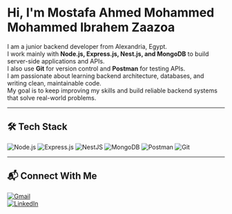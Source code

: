 # Hi, I'm Mostafa Ahmed Mohammed Mohammed Ibrahem Zaazoa

I am a junior backend developer from Alexandria, Egypt.  
I work mainly with **Node.js, Express.js, Nest.js, and MongoDB** to build server-side applications and APIs.  
I also use **Git** for version control and **Postman** for testing APIs.  
I am passionate about learning backend architecture, databases, and writing clean, maintainable code.  
My goal is to keep improving my skills and build reliable backend systems that solve real-world problems.  

---

## 🛠 Tech Stack

![Node.js](https://img.shields.io/badge/Node.js-339933?style=for-the-badge&logo=nodedotjs&logoColor=white) 
![Express.js](https://img.shields.io/badge/Express.js-000000?style=for-the-badge&logo=express&logoColor=white) 
![NestJS](https://img.shields.io/badge/NestJS-E0234E?style=for-the-badge&logo=nestjs&logoColor=white) 
![MongoDB](https://img.shields.io/badge/MongoDB-4EA94B?style=for-the-badge&logo=mongodb&logoColor=white) 
![Postman](https://img.shields.io/badge/Postman-FF6C37?style=for-the-badge&logo=postman&logoColor=white) 
![Git](https://img.shields.io/badge/Git-F05033?style=for-the-badge&logo=git&logoColor=white)

---

## 📬 Connect With Me  

[![Gmail](https://img.shields.io/badge/Email-D14836?style=for-the-badge&logo=gmail&logoColor=white)](mailto:decha5070@gmail.com)  
[![LinkedIn](https://img.shields.io/badge/LinkedIn-0077B5?style=for-the-badge&logo=linkedin&logoColor=white)](https://www.linkedin.com/in/mostafa-ahmed-071867254)  

